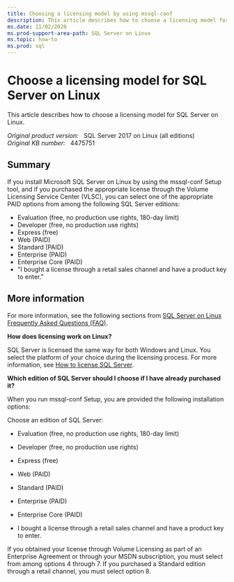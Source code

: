 ```yaml
---
title: Choosing a licensing model by using mssql-conf
description: This article describes how to choose a licensing model for SQL Server on Linux.
ms.date: 11/02/2020
ms.prod-support-area-path: SQL Server on Linux
ms.topic: how-to
ms.prod: sql
---
```

# Choose a licensing model for SQL Server on Linux

This article describes how to choose a licensing model for SQL Server on Linux.

_Original product version:_ &nbsp; SQL Server 2017 on Linux (all editions)  
_Original KB number:_ &nbsp; 4475751

## Summary

If you install Microsoft SQL Server on Linux by using the mssql-conf Setup tool, and if you purchased the appropriate license through the Volume Licensing Service Center (VLSC), you can select one of the appropriate PAID options from among the following SQL Server editions:

- Evaluation (free, no production use rights, 180-day limit)
- Developer (free, no production use rights)
- Express (free)
- Web (PAID)
- Standard (PAID)
- Enterprise (PAID)
- Enterprise Core (PAID)
- "I bought a license through a retail sales channel and have a product key to enter."

## More information

For more information, see the following sections from [SQL Server on Linux Frequently Asked Questions (FAQ)](/sql/linux/sql-server-linux-faq).

**How does licensing work on Linux?**  

SQL Server is licensed the same way for both Windows and Linux. You select the platform of your choice during the licensing process. For more information, see [How to license SQL Server](https://www.microsoft.com/sql-server/sql-server-2017?rtc=1).

**Which edition of SQL Server should I choose if I have already purchased it?**  

When you run mssql-conf Setup, you are provided the following installation options:

Choose an edition of SQL Server:

- Evaluation (free, no production use rights, 180-day limit)

- Developer (free, no production use rights)

- Express (free)  

- Web (PAID)

- Standard (PAID)

- Enterprise (PAID)

- Enterprise Core (PAID)

- I bought a license through a retail sales channel and have a product key to enter.

If you obtained your license through Volume Licensing as part of an Enterprise Agreement or through your MSDN subscription, you must select from among options 4 through 7.
If you purchased a Standard edition through a retail channel, you must select option 8.
